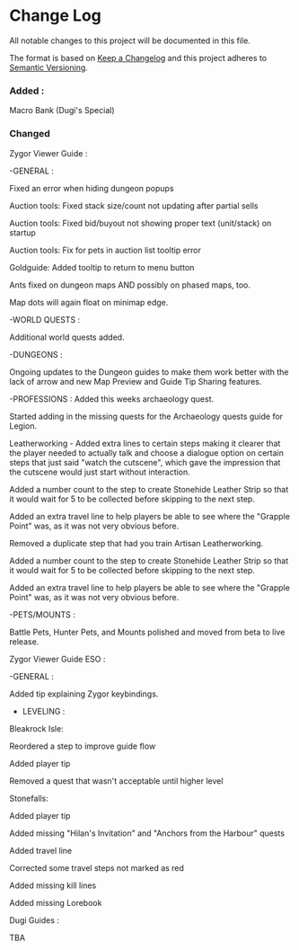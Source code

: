 # Change Log
All notable changes to this project will be documented in this file.

The format is based on [Keep a Changelog](http://keepachangelog.com/) 
and this project adheres to [Semantic Versioning](http://semver.org/).

### Added : 

Macro Bank (Dugi's Special)

### Changed

Zygor Viewer Guide :

-GENERAL : 

Fixed an error when hiding dungeon popups

Auction tools: Fixed stack size/count not updating after partial sells

Auction tools: Fixed bid/buyout not showing proper text (unit/stack) on startup

Auction tools: Fix for pets in auction list tooltip error

Goldguide: Added tooltip to return to menu button

Ants fixed on dungeon maps AND possibly on phased maps, too.

Map dots will again float on minimap edge.

-WORLD QUESTS :

Additional world quests added.

-DUNGEONS :

Ongoing updates to the Dungeon guides to make them work better with the lack of arrow and new Map Preview and Guide Tip Sharing features.

-PROFESSIONS :
Added this weeks archaeology quest.

Started adding in the missing quests for the Archaeology quests guide for Legion.

Leatherworking - Added extra lines to certain steps making it clearer that the player needed to actually talk and choose a dialogue option on certain steps that just said "watch the cutscene", which gave the impression that the cutscene would just start without interaction.

Added a number count to the step to create Stonehide Leather Strip so that it would wait for 5 to be collected before skipping to the next step.

Added an extra travel line to help players be able to see where the "Grapple Point" was, as it was not very obvious before.

Removed a duplicate step that had you train Artisan Leatherworking.

Added a number count to the step to create Stonehide Leather Strip so that it would wait for 5 to be collected before skipping to the next step.

Added an extra travel line to help players be able to see where the "Grapple Point" was, as it was not very obvious before.

-PETS/MOUNTS : 

Battle Pets, Hunter Pets, and Mounts polished and moved from beta to live release.

Zygor Viewer Guide ESO : 

-GENERAL :

Added tip explaining Zygor keybindings.

- LEVELING :

Bleakrock Isle:

Reordered a step to improve guide flow

Added player tip

Removed a quest that wasn't acceptable until higher level

Stonefalls:

Added player tip

Added missing "Hilan's Invitation" and "Anchors from the Harbour" quests

Added travel line

Corrected some travel steps not marked as red

Added missing kill lines

Added missing Lorebook

Dugi Guides : 

TBA
